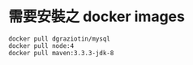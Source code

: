 需要安裝之 docker images
========================

```
docker pull dgraziotin/mysql
docker pull node:4
docker pull maven:3.3.3-jdk-8
```

